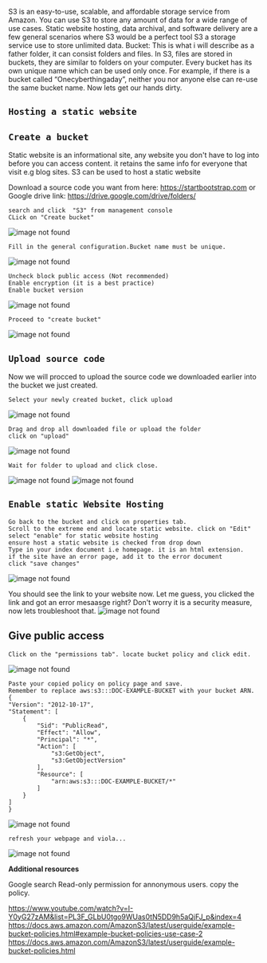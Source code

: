 S3 is an easy-to-use, scalable, and affordable storage service from Amazon. You can use S3 to store any amount of data for a wide range of use cases. Static website hosting, data archival, and software delivery are a few general scenarios where S3 would be a perfect tool
S3 a storage service use to store unlimited data. 
Bucket: This is what i will describe as a father folder, it can consist folders and files. In S3, files are stored in buckets, they are similar to folders on your computer. Every bucket has its own unique name which can be used only once. 
For example, if there is a bucket called “Onecyberthingaday”, neither you nor anyone else can re-use the same bucket name. Now lets get our hands dirty.

## `Hosting a static website`
## `Create a bucket`

Static website is an informational site, any website you don't have to log into before you can access content. it retains the same info for everyone that visit e.g blog sites. S3 can be used to host a static website

Download a source code you want from here: https://startbootstrap.com or Google drive link: https://drive.google.com/drive/folders/

    search and click  "S3" from management console
    CLick on "Create bucket"
![image not found](cfbucket01.png)

    Fill in the general configuration.Bucket name must be unique.
![image not found](cfbucket.png)

    Uncheck block public access (Not recommended)
    Enable encryption (it is a best practice)
    Enable bucket version
![image not found](cfbucket3.png)

    Proceed to "create bucket"
![image not found](cfbucketsuccess.png)

## `Upload source code`
Now we will procced to upload the source code we downloaded earlier into the bucket we just created.

    Select your newly created bucket, click upload
![image not found](codeupload1.png)

    Drag and drop all downloaded file or upload the folder
    click on "upload"
![image not found](codeupload2.png)

    Wait for folder to upload and click close.
![image not found](codeupload3.png)
![image not found](codeupload4.png)

## `Enable static Website Hosting`
    Go back to the bucket and click on properties tab.
    Scroll to the extreme end and locate static website. click on "Edit"
    select "enable" for static website hosting
    ensure host a static website is checked from drop down
    Type in your index document i.e homepage. it is an html extension.
    if the site have an error page, add it to the error document 
    click "save changes"
![image not found](staticwebhost.png)

You should see the link to your website now. Let me guess, you clicked the link and got an error mesaasge right? Don't worry it is a security measure, now lets troubleshoot that.
![image not found](staticwebhost2.png)

##  Give public access
    Click on the "permissions tab". locate bucket policy and click edit.
![image not found](staticwebhost3.png)

    Paste your copied policy on policy page and save.
    Remember to replace aws:s3:::DOC-EXAMPLE-BUCKET with your bucket ARN.
    {
    "Version": "2012-10-17",
    "Statement": [
        {
            "Sid": "PublicRead",
            "Effect": "Allow",
            "Principal": "*",
            "Action": [
                "s3:GetObject",
                "s3:GetObjectVersion"
            ],
            "Resource": [
                "arn:aws:s3:::DOC-EXAMPLE-BUCKET/*"
            ]
        }
    ]
    }

![image not found](staticwebhost4.png)

    refresh your webpage and viola...
![image not found](staticwebhost5.png)



**Additional resources**

Google search Read-only permission for annonymous users. copy the policy.

https://www.youtube.com/watch?v=I-Y0yG27zAM&list=PL3F_GLbU0tgo9WUas0tN5DD9h5aQjFJ_p&index=4
https://docs.aws.amazon.com/AmazonS3/latest/userguide/example-bucket-policies.html#example-bucket-policies-use-case-2
https://docs.aws.amazon.com/AmazonS3/latest/userguide/example-bucket-policies.html
